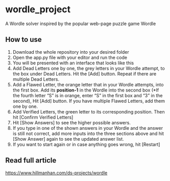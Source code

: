 # wordle_project
A Wordle solver inspired by the popular web-page puzzle game Wordle

## How to use

1. Download the whole repository into your desired folder
2. Open the app.py file with your editor and run the code
3. You will be presented with an interface that looks like this
4. Add Dead Letters one by one, the grey letters in your Wordle attempt, to the box under Dead Letters. Hit the [Add] button. Repeat if there are multiple Dead Letters.
5. Add a Flawed Letter, the orange letter that in your Wordle attempts, into the first box. Add its **position-1** in the Wordle into the second box (*If the fourth letter “S” is in orange, enter “S” in the first box and “3” in the second), Hit [Add] button. If you have multiple Flawed Letters, add them one by one.
6. Add Verified Letters, the green letter to its corresponding position. Then hit [Confirm Verified Letters]
7. Hit [Show Answers] to see the higher possible answers.
8. If you type in one of the shown answers in your Wordle and the answer is still not correct, add more inputs into the three sections above and hit [Show Answer] again to see the updated answer list.
9. If you want to start again or in case anything goes wrong, hit [Restart]

## Read full article
https://www.hillmanhan.com/ds-projects/wordle
